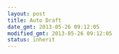 ```yaml
---
layout: post
title: Auto Draft
date_gmt: 2013-05-26 09:12:05
modified_gmt: 2013-05-26 09:12:05
status: inherit
---
```


